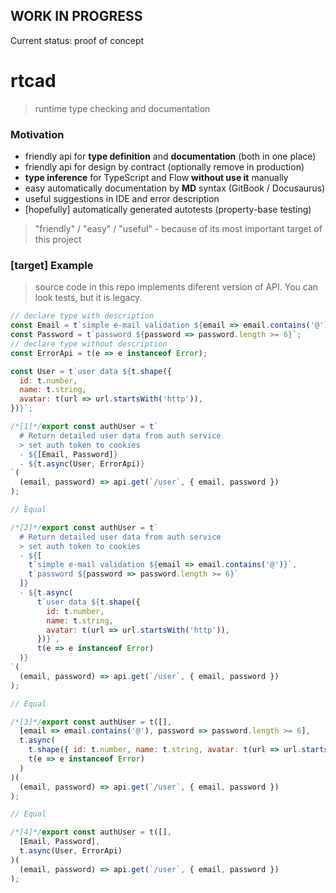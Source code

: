 ## WORK IN PROGRESS

Current status: proof of concept

# rtcad
> runtime type checking and documentation

### Motivation

- friendly api for **type definition** and **documentation** (both in one place)
- friendly api for design by contract (optionally remove in production)
- **type inference** for TypeScript and Flow **without use it** manually
- easy automatically documentation by **MD** syntax (GitBook / Docusaurus)
- useful suggestions in IDE and error description
- [hopefully] automatically generated autotests (property-base testing)

> "friendly" / "easy" / "useful" - because of its most important target of this project

### [target] Example

> source code in this repo implements diferent version of API. You can look tests, but it is legacy.

```javascript
// declare type with description
const Email = t`simple e-mail validation ${email => email.contains('@')}`;
const Password = t`password ${password => password.length >= 6}`;
// declare type without description
const ErrorApi = t(e => e instanceof Error);

const User = t`user data ${t.shape({
  id: t.number,
  name: t.string,
  avatar: t(url => url.startsWith('http')),
})}`;

/*[1]*/export const authUser = t`
  # Return detailed user data from auth service
  > set auth token to cookies
  - ${[Email, Password]}
  - ${t.async(User, ErrorApi)}
`(
  (email, password) => api.get(`/user`, { email, password })
);

// Equal

/*[2]*/export const authUser = t`
  # Return detailed user data from auth service
  > set auth token to cookies
  - ${[
    t`simple e-mail validation ${email => email.contains('@')}`,
    t`password ${password => password.length >= 6}`
  ]}
  - ${t.async(
      t`user data ${t.shape({
        id: t.number,
        name: t.string,
        avatar: t(url => url.startsWith('http')),
      })}`,
      t(e => e instanceof Error)
  )}
`(
  (email, password) => api.get(`/user`, { email, password })
);

// Equal

/*[3]*/export const authUser = t([],
  [email => email.contains('@'), password => password.length >= 6],
  t.async(
    t.shape({ id: t.number, name: t.string, avatar: t(url => url.startsWith('http')) }),
    t(e => e instanceof Error)
  )
)(
  (email, password) => api.get(`/user`, { email, password })
);

// Equal

/*[4]*/export const authUser = t([],
  [Email, Password],
  t.async(User, ErrorApi)
)(
  (email, password) => api.get(`/user`, { email, password })
);
```

<!--
TODO:
* study
    * http://usejsdoc.org 
      > https://code-examples.net/ru/docs/jsdoc
    * https://en.wikipedia.org/wiki/Design_by_contract
* write needed functionality on a road map
    * description syntax
      > MD (reason - convert to gitbook)
    * checks native types
    * checks user types (+ API for that)
    * API for literals range
    * IDE extensions for tips
    * documentation generator
    * codemon for convert JSDoc to rtcad
    * write autotests core
    * write autotests UI-manager
    * ...
-->
